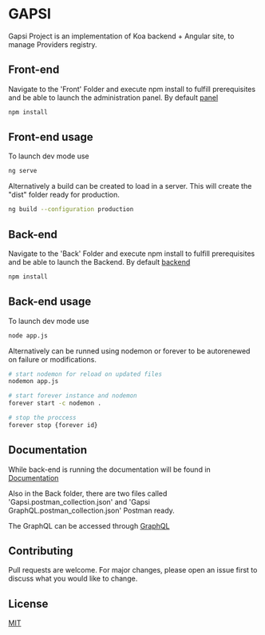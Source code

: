 # GAPSI

Gapsi Project is an implementation of Koa backend + Angular site, to manage Providers registry.

## Front-end

Navigate to the 'Front' Folder and execute npm install to fulfill prerequisites and be able to launch the administration panel. By default [panel](http://localhost:4200) 

```bash
npm install
```

## Front-end usage

To launch dev mode use

```bash
ng serve
```

Alternatively a build can be created to load in a server. This will create the "dist" folder ready for production.

```bash
ng build --configuration production
```

## Back-end

Navigate to the 'Back' Folder and execute npm install to fulfill prerequisites and be able to launch the Backend. By default [backend](http://localhost:3000) 

```bash
npm install
```


## Back-end usage

To launch dev mode use

```bash
node app.js
```

Alternatively can be runned using nodemon or forever to be autorenewed on failure or modifications.

```bash
# start nodemon for reload on updated files 
nodemon app.js

# start forever instance and nodemon
forever start -c nodemon .

# stop the proccess
forever stop {forever id}

```

## Documentation

While back-end is running the documentation will be found in [Documentation](http://localhost:3000/docs)

Also in the Back folder, there are two files called 'Gapsi.postman_collection.json' and 'Gapsi GraphQL.postman_collection.json' Postman ready.

The GraphQL can be accessed through [GraphQL](http://localhost:3000/graphql)

## Contributing

Pull requests are welcome. For major changes, please open an issue first
to discuss what you would like to change.

## License

[MIT](https://choosealicense.com/licenses/mit/)